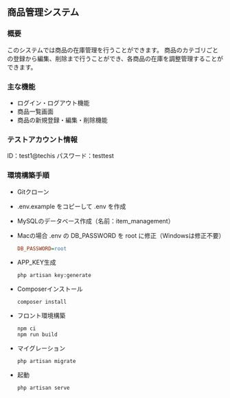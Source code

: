 
## 商品管理システム

### 概要
このシステムでは商品の在庫管理を行うことができます。
商品のカテゴリごとの登録から編集、削除まで行うことができ、各商品の在庫を調整管理することができます。

### 主な機能
* ログイン・ログアウト機能
* 商品一覧画面
* 商品の新規登録・編集・削除機能

### テストアカウント情報
ID：test1@techis
パスワード：testtest

### 環境構築手順

* Gitクローン
* .env.example をコピーして .env を作成
* MySQLのデータベース作成（名前：item_management）
* Macの場合 .env の DB_PASSWORD を root に修正（Windowsは修正不要）

    ```INI
    DB_PASSWORD=root
    ```

* APP_KEY生成

    ```console
    php artisan key:generate
    ```

* Composerインストール

    ```console
    composer install
    ```

* フロント環境構築

    ```console
    npm ci
    npm run build
    ```

* マイグレーション

    ```console
    php artisan migrate
    ```

* 起動

    ```console
    php artisan serve
    ```
